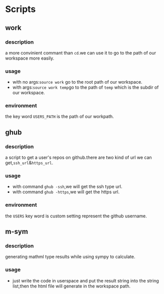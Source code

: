 # Scripts 

## work
### description
a more convinient commant than `cd`.we can use it to go to the path of our workspace more easily.

### usage
- with no args:`source work` go to the root path of our workspace.
- with args:`source work temp`go to the path of `temp` which is the subdir of our workspace.

### environment 
the key word `USERS_PATH` is the path of our workpath.


## ghub
### description
a script to get a user's repos on github.there are two kind of url we can get,`ssh_url`&`https_url`.

### usage
- with command `ghub -ssh`,we will get the ssh type url. 
- with command `ghub -https`,we will get the https url.

### environment
the `USERS` key word is custom setting represent the github username.

## m-sym
### description
generating mathml type results while using sympy to calculate.

### usage
- just write the code in userspace and put the result string into the string list,then the html file will generate in the workspace path.

